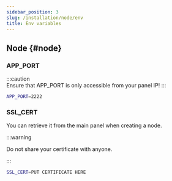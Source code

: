 ```yaml
---
sidebar_position: 3
slug: /installation/node/env
title: Env variables
---
```

## Node {#node}

### APP_PORT


:::caution  
Ensure that APP_PORT is only accessible from your panel IP!
:::

```bash
APP_PORT=2222
```

### SSL_CERT

You can retrieve it from the main panel when creating a node.

:::warning

Do not share your certificate with anyone.

:::

```bash
SSL_CERT=PUT CERTIFICATE HERE
```